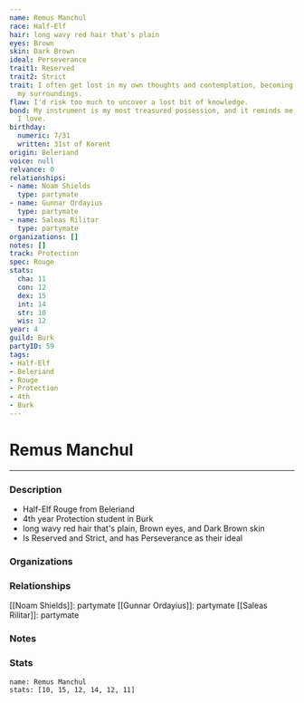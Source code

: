 ```yaml
---
name: Remus Manchul
race: Half-Elf
hair: long wavy red hair that's plain
eyes: Brown
skin: Dark Brown
ideal: Perseverance
trait1: Reserved
trait2: Strict
trait: I often get lost in my own thoughts and contemplation, becoming oblivious to
  my surroundings.
flaw: I'd risk too much to uncover a lost bit of knowledge.
bond: My instrument is my most treasured possession, and it reminds me of someone
  I love.
birthday:
  numeric: 7/31
  written: 31st of Korent
origin: Beleriand
voice: null
relvance: 0
relationships:
- name: Noam Shields
  type: partymate
- name: Gunnar Ordayius
  type: partymate
- name: Saleas Rilitar
  type: partymate
organizations: []
notes: []
track: Protection
spec: Rouge
stats:
  cha: 11
  con: 12
  dex: 15
  int: 14
  str: 10
  wis: 12
year: 4
guild: Burk
partyID: 59
tags:
- Half-Elf
- Beleriand
- Rouge
- Protection
- 4th
- Burk
---
```

# Remus Manchul
---
### Description
- Half-Elf Rouge from Beleriand
- 4th year Protection student in Burk
- long wavy red hair that's plain, Brown eyes, and Dark Brown skin
- Is Reserved and Strict, and has Perseverance as their ideal

### Organizations

### Relationships
[[Noam Shields]]: partymate
[[Gunnar Ordayius]]: partymate
[[Saleas Rilitar]]: partymate

### Notes

### Stats
```statblock
name: Remus Manchul
stats: [10, 15, 12, 14, 12, 11]
```